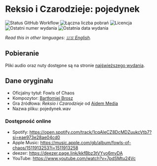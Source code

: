 # Reksio i Czarodzieje: pojedynek

![Status GitHub Workflow](https://img.shields.io/github/workflow/status/soundtrack-rexcreation/Wizards_pojedynek/workflow)
![Łączna liczba pobrań](https://img.shields.io/github/downloads/soundtrack-rexcreation/Wizards_pojedynek/total?label=pobrania)
![Licencja](https://img.shields.io/github/license/soundtrack-rexcreation/Wizards_pojedynek?label=licencja)
![Ostatni numer wydania](https://img.shields.io/github/v/release/soundtrack-rexcreation/Wizards_pojedynek?label=wydanie)
![Ostatnia data wydania](https://img.shields.io/github/release-date/soundtrack-rexcreation/Wizards_pojedynek?label=data%20wydania)

*Read this in other languages: [🇺🇸 English](README.md).*

## Pobieranie

Pliki audio oraz nuty dostępne są na stronie [najświeższego wydania](https://github.com/soundtrack-rexcreation/Wizards_pojedynek/releases/latest).

## Dane oryginału

- Oficjalny tytuł: Fowls of Chaos
- Kompozytor: [Bartłomiej Brosz](https://www.linkedin.com/in/bartek-brosz-81b1843)
- Gra źródłowa: *Reksio i Czarodzieje* od [Aidem Media](https://boombit.com/)
- Nazwa pliku: pojedynek.wav

### Dostępność online

- Spotify: https://open.spotify.com/track/1cqAleCZ8DcMDZuukcVtb7?si=eae973e28ae04cd0
- Apple Music: https://music.apple.com/gb/album/fowls-of-chaos/1511913253?i=1511913258
- deezer: https://deezer.page.link/kkfBbz3tVYyo6mvDA
- YouTube: https://www.youtube.com/watch?v=7pdSMtu24Vc
